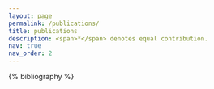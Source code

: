 ```yaml
---
layout: page
permalink: /publications/
title: publications
description: <span>*</span> denotes equal contribution.
nav: true
nav_order: 2
---
```


<!-- _pages/publications.md -->

<div class="publications">

{% bibliography %}

</div>
